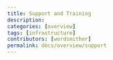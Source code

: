 ```yaml
---
title: Support and Training
description: 
categories: [overview]
tags: [infrastructure]
contributors: [wordsmither]
permalink: docs/overview/support
---
```


